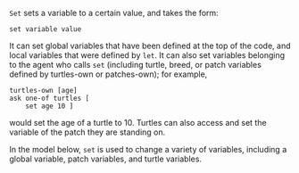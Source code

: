 `Set` sets a variable to a certain value, and takes the form:



 ```set variable value```



 It can set global variables that have been defined at the top of the code, and local variables that were defined by `let`. It can also set variables belonging to the agent who calls `set` (including turtle, breed, or patch variables defined by turtles-own or patches-own); for example, 

```
turtles-own [age] 
ask one-of turtles [ 
	set age 10 ]
```
would set the age of a turtle to 10. Turtles can also access and set the variable of the patch they are standing on. 



In the model below, `set` is used to change a variety of variables, including a global variable, patch variables, and turtle variables.

